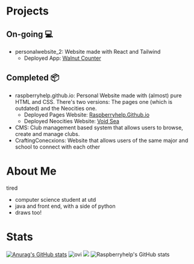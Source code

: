 # Projects

## On-going 💻
- personalwebsite_2: Website made with React and Tailwind
    - Deployed App: [Walnut Counter](https://personalwebsite-2.vercel.app/)

## Completed 📦
- raspberryhelp.github.io: Personal Website made with (almost) pure HTML and CSS. There's two versions: The pages one (which is outdated) and the Neocities one.
    - Deployed Pages Website: [Raspberryhelp.Github.io](https://raspberryhelp.github.io/)
    - Deployed Neocities Website: [Void Sea](https://redcamel.neocities.org/)
- CMS: Club management based system that allows users to browse, create and manage clubs.
- CraftingConecxions: Website that allows users of the same major and school to connect with each other

# About Me 
tired

- computer science student at utd
- java and front end, with a side of python
- draws too!

# Stats
[![Anurag's GitHub stats](https://github-readme-stats.vercel.app/api?username=anuraghazra)](https://github.com/anuraghazra/github-readme-stats)
<img src="https://github-readme-stats.vercel.app/api/top-langs?username=raspberryhelp&show_icons=true&locale=en&layout=compact&theme=chartreuse-dark" alt="ovi" />
<img src="http://estruyf-github.azurewebsites.net/api/VisitorHit?user=raspberryhelp&repo=raspberryhelp&countColorcountColor&countColor=%237B1E7B"/>
![Raspberryhelp's GitHub stats](https://github-readme-stats.vercel.app/api?username=raspberryhelp&show_icons=true&theme=dracula)
